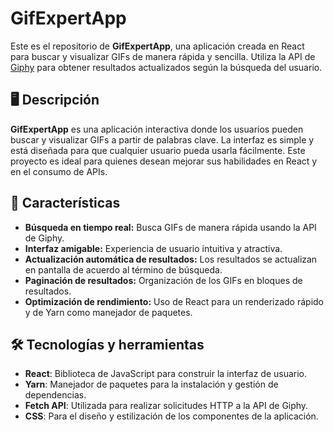 # GifExpertApp

Este es el repositorio de **GifExpertApp**, una aplicación creada en React para buscar y visualizar GIFs de manera rápida y sencilla. Utiliza la API de [Giphy](https://developers.giphy.com/) para obtener resultados actualizados según la búsqueda del usuario.

## 🖥️ Descripción

**GifExpertApp** es una aplicación interactiva donde los usuarios pueden buscar y visualizar GIFs a partir de palabras clave. La interfaz es simple y está diseñada para que cualquier usuario pueda usarla fácilmente. Este proyecto es ideal para quienes desean mejorar sus habilidades en React y en el consumo de APIs.

## 🚀 Características

- **Búsqueda en tiempo real:** Busca GIFs de manera rápida usando la API de Giphy.
- **Interfaz amigable:** Experiencia de usuario intuitiva y atractiva.
- **Actualización automática de resultados:** Los resultados se actualizan en pantalla de acuerdo al término de búsqueda.
- **Paginación de resultados:** Organización de los GIFs en bloques de resultados.
- **Optimización de rendimiento:** Uso de React para un renderizado rápido y de Yarn como manejador de paquetes.

## 🛠️ Tecnologías y herramientas

- **React**: Biblioteca de JavaScript para construir la interfaz de usuario.
- **Yarn**: Manejador de paquetes para la instalación y gestión de dependencias.
- **Fetch API**: Utilizada para realizar solicitudes HTTP a la API de Giphy.
- **CSS**: Para el diseño y estilización de los componentes de la aplicación.
